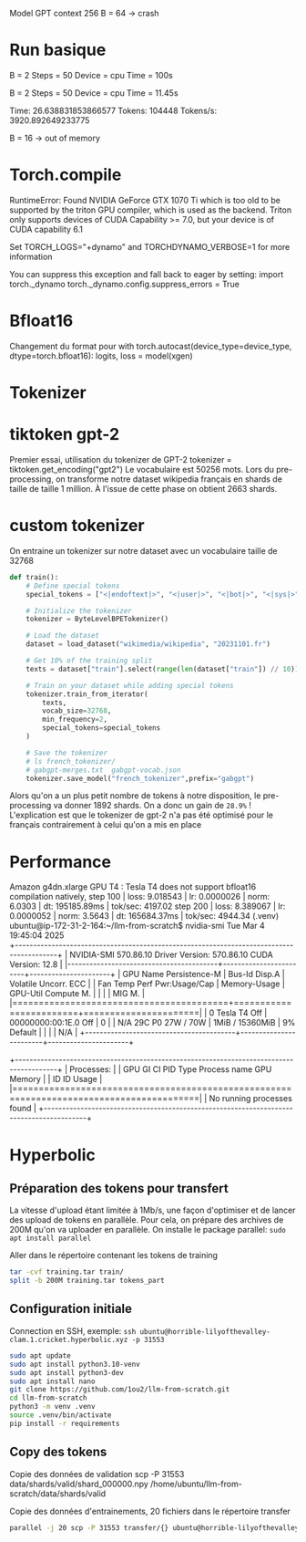Model GPT context 256
B = 64 -> crash

# Run basique
B = 2
Steps = 50
Device = cpu
Time = 100s

B = 2
Steps = 50
Device = cpu
Time = 11.45s

Time: 26.638831853866577
Tokens: 104448
Tokens/s: 3920.892649233775

B = 16 -> out of memory

# Torch.compile
RuntimeError: Found NVIDIA GeForce GTX 1070 Ti which is too old to be supported by the triton GPU compiler, which is used as the backend. Triton only supports devices of CUDA Capability >= 7.0, but your device is of CUDA capability 6.1

Set TORCH_LOGS="+dynamo" and TORCHDYNAMO_VERBOSE=1 for more information


You can suppress this exception and fall back to eager by setting:
    import torch._dynamo
    torch._dynamo.config.suppress_errors = True

# Bfloat16
Changement du format pour
 with torch.autocast(device_type=device_type, dtype=torch.bfloat16):
    logits, loss = model(xgen)

# Tokenizer
# tiktoken gpt-2
Premier essai, utilisation du tokenizer de GPT-2
tokenizer = tiktoken.get_encoding("gpt2")
Le vocabulaire est 50256 mots.
Lors du pre-processing, on transforme notre dataset wikipedia français en shards de taille de taille 1 million.
À l'issue de cette phase on obtient 2663 shards.

# custom tokenizer
On entraine un tokenizer sur notre dataset avec un vocabulaire taille de 32768 
```python
def train():
    # Define special tokens
    special_tokens = ["<|endoftext|>", "<|user|>", "<|bot|>", "<|sys|>","<|gab1|>", "<|gab2|>", "<|gab3|>","<|gab4|>", "<|gab5|>", ]

    # Initialize the tokenizer
    tokenizer = ByteLevelBPETokenizer()

    # Load the dataset
    dataset = load_dataset("wikimedia/wikipedia", "20231101.fr")

    # Get 10% of the training split
    texts = dataset["train"].select(range(len(dataset["train"]) // 10))["text"]

    # Train on your dataset while adding special tokens
    tokenizer.train_from_iterator(
        texts, 
        vocab_size=32768, 
        min_frequency=2, 
        special_tokens=special_tokens
    )

    # Save the tokenizer
    # ls french_tokenizer/
    # gabgpt-merges.txt  gabgpt-vocab.json
    tokenizer.save_model("french_tokenizer",prefix="gabgpt")
```

Alors qu'on a un plus petit nombre de tokens à notre disposition, le pre-processing va donner 1892 shards.
On a donc un gain de `28.9%` !
L'explication est que le tokenizer de gpt-2 n'a pas été optimisé pour le français contrairement à celui qu'on a mis en place

# Performance
Amazon g4dn.xlarge
GPU T4 : 
Tesla T4 does not support bfloat16 compilation natively,
step   100 | loss: 9.018543 | lr: 0.0000026 | norm: 6.0303 | dt: 195185.89ms | tok/sec: 4197.02
step   200 | loss: 8.389067 | lr: 0.0000052 | norm: 3.5643 | dt: 165684.37ms | tok/sec: 4944.34
(.venv) ubuntu@ip-172-31-2-164:~/llm-from-scratch$ nvidia-smi 
Tue Mar  4 19:45:04 2025       
+-----------------------------------------------------------------------------------------+
| NVIDIA-SMI 570.86.10              Driver Version: 570.86.10      CUDA Version: 12.8     |
|-----------------------------------------+------------------------+----------------------+
| GPU  Name                 Persistence-M | Bus-Id          Disp.A | Volatile Uncorr. ECC |
| Fan  Temp   Perf          Pwr:Usage/Cap |           Memory-Usage | GPU-Util  Compute M. |
|                                         |                        |               MIG M. |
|=========================================+========================+======================|
|   0  Tesla T4                       Off |   00000000:00:1E.0 Off |                    0 |
| N/A   29C    P0             27W /   70W |       1MiB /  15360MiB |      9%      Default |
|                                         |                        |                  N/A |
+-----------------------------------------+------------------------+----------------------+
                                                                                         
+-----------------------------------------------------------------------------------------+
| Processes:                                                                              |
|  GPU   GI   CI              PID   Type   Process name                        GPU Memory |
|        ID   ID                                                               Usage      |
|=========================================================================================|
|  No running processes found                                                             |
+-----------------------------------------------------------------------------------------+

# Hyperbolic
## Préparation des tokens pour transfert
La vitesse d'upload étant limitée à 1Mb/s, une façon d'optimiser et de lancer des upload de tokens en parallèle. Pour cela, on prépare des archives de 200M qu'on va uploader en parallèle.
On installe le package parallel:
`sudo apt install parallel`

Aller dans le répertoire contenant les tokens de training
```bash
tar -cvf training.tar train/
split -b 200M training.tar tokens_part
```

## Configuration initiale
Connection en SSH, exemple:
`ssh ubuntu@horrible-lilyofthevalley-clam.1.cricket.hyperbolic.xyz -p 31553`


```bash
sudo apt update
sudo apt install python3.10-venv
sudo apt install python3-dev
sudo apt install nano
git clone https://github.com/1ou2/llm-from-scratch.git
cd llm-from-scratch
python3 -m venv .venv
source .venv/bin/activate
pip install -r requirements
```
## Copy des tokens
Copie des données de validation
scp -P 31553 data/shards/valid/shard_000000.npy /home/ubuntu/llm-from-scratch/data/shards/valid

Copie des données d'entrainements, 20 fichiers dans le répertoire transfer
```bash
parallel -j 20 scp -P 31553 transfer/{} ubuntu@horrible-lilyofthevalley-clam.1.cricket.hyperbolic.xyz:~/llm-from-scratch/data/shards/train ::: token_part_*
```



